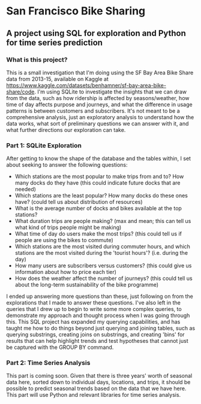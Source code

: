 # San Francisco Bike Sharing 
## A project using SQL for exploration and Python for time series prediction

### What is this project?
This is a small investigation that I'm doing using the SF Bay Area Bike Share data from 2013-15, available on Kaggle at https://www.kaggle.com/datasets/benhamner/sf-bay-area-bike-share/code. I'm using SQLite to investigate the insights that we can draw from the data, such as how ridership is affected by seasons/weather, how time of day affects purpose and journeys, and what the difference in usage patterns is between customers and subscribers. It's not meant to be a comprehensive analysis, just an exploratory analysis to understand how the data works, what sort of preliminary questions we can answer with it, and what further directions our exploration can take.

### Part 1: SQLite Exploration
After getting to know the shape of the database and the tables within, I set about seeking to answer the following questions:
- Which stations are the most popular to make trips from and to? How many docks do they have (this could indicate future docks that are needed)
- Which stations are the least popular? How many docks do these ones have? (could tell us about distribution of resources)
- What is the average number of docks and bikes available at the top stations?
- What duration trips are people making? (max and mean; this can tell us what kind of trips people might be making)
- What time of day do users make the most trips? (this could tell us if people are using the bikes to commute)
- Which stations are the most visited during commuter hours, and which stations are the most visited during the 'tourist hours'? (i.e. during the day)
- How many users are subscribers versus customers? (this could give us information about how to price each tier)
- How does the weather affect the number of journeys? (this could tell us about the long-term sustainability of the bike programme)

I ended up answering more questions than these, just following on from the explorations that I made to answer these questions. I've also left in the queries that I drew up to begin to write some more complex queries, to demonstrate my approach and thought process when I was going through this. This SQL project has expanded my querying capabilities, and has taught me how to do things beyond just querying and joining tables, such as querying substrings, creating joins on substrings, and creating 'bins' for results that can help highlight trends and test hypotheses that cannot just be captured with the GROUP BY command.

### Part 2: Time Series Analysis
This part is coming soon. Given that there is three years' worth of seasonal data here, sorted down to individual days, locations, and trips, it should be possible to predict seasonal trends based on the data that we have here. This part will use Python and relevant libraries for time series analysis.
